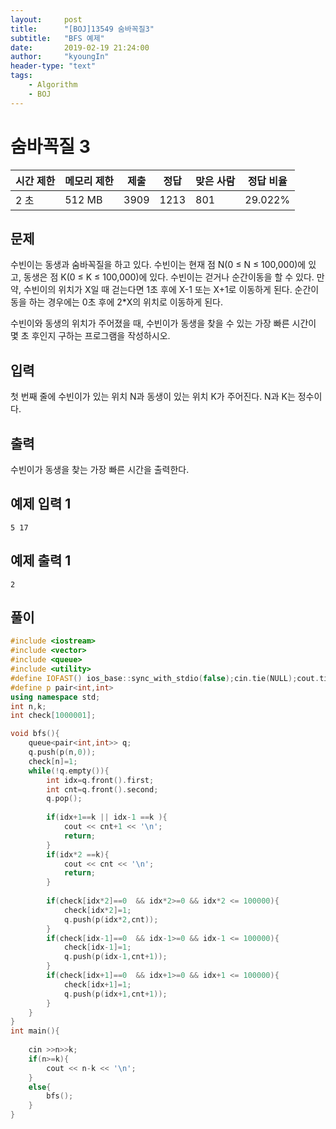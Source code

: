 ```yaml
---
layout:     post
title:      "[BOJ]13549 숨바꼭질3"
subtitle:   "BFS 예제"
date:       2019-02-19 21:24:00
author:     "kyoungIn"
header-type: "text"
tags:
    - Algorithm
    - BOJ
---
```

# 숨바꼭질 3

| 시간 제한 | 메모리 제한 | 제출 | 정답 | 맞은 사람 | 정답 비율 |
| --------- | ----------- | ---- | ---- | --------- | --------- |
| 2 초      | 512 MB      | 3909 | 1213 | 801       | 29.022%   |

## 문제

수빈이는 동생과 숨바꼭질을 하고 있다. 수빈이는 현재 점 N(0 ≤ N ≤ 100,000)에 있고, 동생은 점 K(0 ≤ K ≤ 100,000)에 있다. 수빈이는 걷거나 순간이동을 할 수 있다. 만약, 수빈이의 위치가 X일 때 걷는다면 1초 후에 X-1 또는 X+1로 이동하게 된다. 순간이동을 하는 경우에는 0초 후에 2*X의 위치로 이동하게 된다.

수빈이와 동생의 위치가 주어졌을 때, 수빈이가 동생을 찾을 수 있는 가장 빠른 시간이 몇 초 후인지 구하는 프로그램을 작성하시오.

## 입력

첫 번째 줄에 수빈이가 있는 위치 N과 동생이 있는 위치 K가 주어진다. N과 K는 정수이다.

## 출력

수빈이가 동생을 찾는 가장 빠른 시간을 출력한다.

## 예제 입력 1

```
5 17
```

## 예제 출력 1

```
2
```

## 풀이 

```cpp
#include <iostream>
#include <vector>
#include <queue>
#include <utility>
#define IOFAST() ios_base::sync_with_stdio(false);cin.tie(NULL);cout.tie(NULL);
#define p pair<int,int>
using namespace std;
int n,k;
int check[1000001];

void bfs(){
    queue<pair<int,int>> q;
    q.push(p(n,0));
    check[n]=1;
    while(!q.empty()){
        int idx=q.front().first;
        int cnt=q.front().second;
        q.pop();
        
        if(idx+1==k || idx-1 ==k ){
            cout << cnt+1 << '\n';
            return;
        }
        if(idx*2 ==k){
            cout << cnt << '\n';
            return;
        }
        
        if(check[idx*2]==0  && idx*2>=0 && idx*2 <= 100000){
            check[idx*2]=1;
            q.push(p(idx*2,cnt));
        }
        if(check[idx-1]==0  && idx-1>=0 && idx-1 <= 100000){
            check[idx-1]=1;
            q.push(p(idx-1,cnt+1));
        }
        if(check[idx+1]==0  && idx+1>=0 && idx+1 <= 100000){
            check[idx+1]=1;
            q.push(p(idx+1,cnt+1));
        }
    }
}
int main(){
    
    cin >>n>>k;
    if(n>=k){
        cout << n-k << '\n';
    }
    else{
        bfs();
    }
}

```

